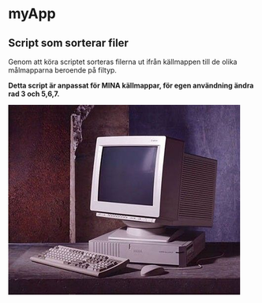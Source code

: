 # myApp
## Script som sorterar filer

Genom att köra scriptet sorteras filerna ut ifrån källmappen till de olika målmapparna beroende på filtyp.

**Detta script är anpassat för MINA källmappar, för egen användning ändra rad 3 och 5,6,7.**

![dator](dator.jpg)
